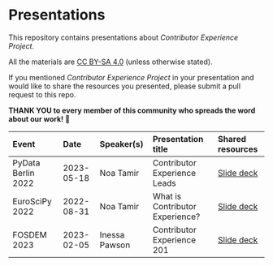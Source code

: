 # Presentations

This repository contains presentations about *Contributor Experience Project*.

All the materials are [CC BY-SA 4.0](https://creativecommons.org/licenses/by-sa/4.0/) (unless otherwise stated).

If you mentioned *Contributor Experience Project* in your presentation and would like to share the resources you presented, please submit a pull request to this repo.

**THANK YOU to every member of this community who spreads the word about our work! :sparkling_heart:**

| Event | Date | Speaker(s) | Presentation title | Shared resources |
|:----- |:---- |:-------- |:------------ |:--- |
| PyData Berlin 2022 | 2023-05-18 | Noa Tamir | Contributor Experience Leads | [Slide deck](https://github.com/noatamir/Talks/blob/master/PyDataBer2022-ContributorExperienceLeads.pdf) |
| EuroSciPy 2022 | 2022-08-31 | Noa Tamir | What is Contributor Experience? | [Slide deck](https://github.com/noatamir/Talks/blob/master/EuroSciPy2022_WhatIsContributorExprience.pdf) |
| FOSDEM 2023 | 2023-02-05 | Inessa Pawson | Contributor Experience 201 | [Slide deck](https://github.com/contributor-experience/presentations/blob/main/FOSDEM23-InessaPawson.pdf) |
